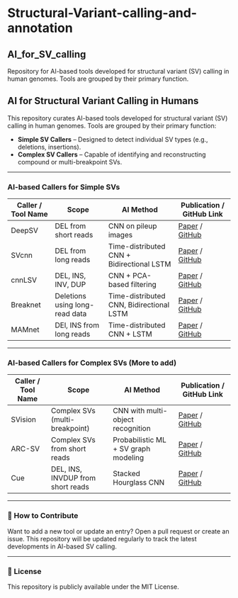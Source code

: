 # Structural-Variant-calling-and-annotation



## AI_for_SV_calling
Repository for  AI-based tools developed for structural variant (SV) calling in human genomes. Tools are grouped by their primary function.

## AI for Structural Variant Calling in Humans

This repository curates AI-based tools developed for structural variant (SV) calling in human genomes. Tools are grouped by their primary function:

- **Simple SV Callers** – Designed to detect individual SV types (e.g., deletions, insertions).
- **Complex SV Callers** – Capable of identifying and reconstructing compound or multi-breakpoint SVs.


---

### AI-based Callers for **Simple SVs**

| Caller / Tool Name | Scope | AI Method | Publication / GitHub Link |
|--------------------|--------|-----------|----------------------------|
| DeepSV | DEL from short reads | CNN on pileup images | [Paper](https://bmcbioinformatics.biomedcentral.com/articles/10.1186/s12859-019-3299-y) / [GitHub](https://github.com/CSuperlei/DeepSV) |
| SVcnn | DEL from long reads | Time-distributed CNN + Bidirectional LSTM | [Paper](https://bmcbioinformatics.biomedcentral.com/articles/10.1186/s12859-023-05324-x) / [GitHub](https://github.com/nwpuzhengyan/SVcnn) |
| cnnLSV | DEL, INS, INV, DUP | CNN + PCA-based filtering | [Paper](https://bmcbioinformatics.biomedcentral.com/articles/10.1186/s12859-023-05243-x) / [GitHub](https://github.com/mhuidong/cnnLSV) |
|Breaknet|Deletions using long-read data|Time-distributed CNN, Bidirectional LSTM|[Paper](https://bmcbioinformatics.biomedcentral.com/articles/10.1186/s12859-021-04499-5) / [GitHub](https://github.com/luojunwei/BreakNet) |
|MAMnet|DEl, INS from long reads|Time-distributed CNN + LSTM|[Paper](https://academic.oup.com/bib/article/23/5/bbac195/6587170) / [GitHub](https://github.com/micahvista/MAMnet)|

---

### AI-based Callers for **Complex SVs** (More to add)

| Caller / Tool Name | Scope | AI Method | Publication / GitHub Link |
|--------------------|--------|-----------|----------------------------|
| SVision | Complex SVs (multi-breakpoint) | CNN with multi-object recognition | [Paper](https://www.nature.com/articles/s41592-022-01609-w) / [GitHub](https://github.com/xjtu-omics/SVision) |
| ARC-SV | Complex SVs from short reads | Probabilistic ML + SV graph modeling | [Paper](https://www.sciencedirect.com/science/article/abs/pii/S0092867424010328) / [GitHub](https://github.com/jgarthur/arcsv) |
| Cue | DEL, INS, INVDUP from short reads | Stacked Hourglass CNN | [Paper](https://www.nature.com/articles/s41592-023-01799-x) / [GitHub](https://github.com/PopicLab/cue) |
---
<!--
## AI-based **Post-calling Filtering & Refinement** Tools

| Tool Name | Scope | AI Method | Publication / GitHub Link |
|-----------|--------|-----------|----------------------------|
| DeepSVFilter | Short-read SV filtering | Inception-ResNet CNN | [Paper](https://academic.oup.com/bib/article/22/6/bbab248/6334653) / [GitHub](https://github.com/yongzhuang/DeepSVFilter) |
| CSV-Filter | Illumina & long-read SVs | Self-supervised CNN + CIGAR image encoding | [Paper](https://academic.oup.com/bioinformatics/article/40/2/btaa032/7414467) / [GitHub](https://github.com/xzyschumacher/CSV-Filter) |
| sv-channels | Deletions (short-read) | 1D-CNN on signal channels | [Preprint](https://www.biorxiv.org/content/10.1101/2024.02.20.581323v1) / [GitHub](https://github.com/GooglingTheCancerGenome/sv-channels) |

---
-->

### 📌 How to Contribute

Want to add a new tool or update an entry? Open a pull request or create an issue. This repository will be updated regularly to track the latest developments in AI-based SV calling.

---

### 📖 License

This repository is publicly available under the MIT License.

